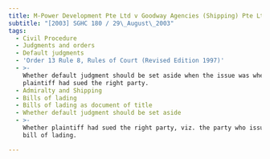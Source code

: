 ```yaml
---
title: M-Power Development Pte Ltd v Goodway Agencies (Shipping) Pte Ltd
subtitle: "[2003] SGHC 180 / 29\_August\_2003"
tags:
  - Civil Procedure
  - Judgments and orders
  - Default judgments
  - 'Order 13 Rule 8, Rules of Court (Revised Edition 1997)'
  - >-
    Whether default judgment should be set aside when the issue was whether the
    plaintiff had sued the right party.
  - Admiralty and Shipping
  - Bills of lading
  - Bills of lading as document of title
  - Whether default judgment should be set aside
  - >-
    Whether plaintiff had sued the right party, viz. the party who issued the
    bill of lading.

---
```


